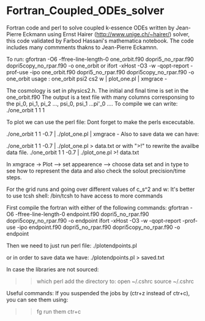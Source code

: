 # Fortran_Coupled_ODEs_solver
Fortran code and perl to solve coupled k-essence ODEs written by Jean-Pierre Eckmann using Ernst Hairer (http://www.unige.ch/~hairer/) solver, this code validated by Farbod Hassani's mathematica notebook. The code includes many commments thakns to Jean-Pierre Eckamnn.

To run:
gfortran -O6 -ffree-line-length-0 one_orbit.f90 dopri5_no_rpar.f90 dopri5copy_no_rpar.f90 -o one_orbit 
or
ifort -xHost -O3 -w -qopt-report -prof-use -ipo one_orbit.f90 dopri5_no_rpar.f90 dopri5copy_no_rpar.f90  -o one_orbit
usage : one_orbit psi2 cs2 w | plot_one.pl | xmgrace -

The cosmology is set in physics2.h. The initial and final time is set in the one_orbit.f90
The output is a text file with many columns corresponsing to the pi_0, pi_1, pi_2 ..., psi_0, psi_1 ...pi'_0 ....
To compile we can write:
./one_orbit 1 1 1

To plot we can use the perl file:
Dont forget to make the perls excecutable. 

./one_orbit 1 1 -0.7 | ./plot_one.pl | xmgrace -
Also to save data we can have:

./one_orbit 1 1 -0.7 | ./plot_one.pl > data.txt
or  with ">!" to rewrite the availbe data file.
./one_orbit 1 1 -0.7 | ./plot_one.pl >! data.txt

In xmgrace -> Plot --> set appearence --> choose data set and in type to see how to represent the data and also check the solout precision/time steps.

For the grid runs and going over different values of c_s^2 and w:
It's better to use tcsh shell: /bin/tcsh to have access to more commands

First compile the fortran with either of the following commands:
gfortran -O6 -ffree-line-length-0 endpoint.f90 dopri5_no_rpar.f90 dopri5copy_no_rpar.f90 -o endpoint
ifort -xHost -O3 -w -qopt-report -prof-use -ipo endpoint.f90 dopri5_no_rpar.f90 dopri5copy_no_rpar.f90  -o endpoint

Then we need to just run perl file:
./plotendpoints.pl

or in order to save data we have:
./plotendpoints.pl > saved.txt

In case the libraries are not sourced:
>> which perl
add the directory to:
>> open ~/.cshrc
>> source ~/.cshrc

Useful commands:
If you suspended the jobs by (ctr+z instead of ctr+c), you can see them using:
>> fg
run them
>> ctr+c



